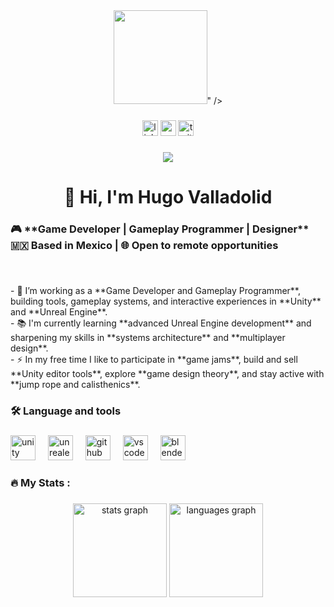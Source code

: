 <div align="center">
  <img height="150" src="  <img height="150" src="[https://media.giphy.com/media/M9gbBd9nbDrOTu1Mqx/giphy.gif](https://private-user-images.githubusercontent.com/104853753/468228566-a128079e-47c4-4e11-8278-d2c792e46c34.gif?jwt=eyJhbGciOiJIUzI1NiIsInR5cCI6IkpXVCJ9.eyJpc3MiOiJnaXRodWIuY29tIiwiYXVkIjoicmF3LmdpdGh1YnVzZXJjb250ZW50LmNvbSIsImtleSI6ImtleTUiLCJleHAiOjE3NTI4Nzg2MDgsIm5iZiI6MTc1Mjg3ODMwOCwicGF0aCI6Ii8xMDQ4NTM3NTMvNDY4MjI4NTY2LWExMjgwNzllLTQ3YzQtNGUxMS04Mjc4LWQyYzc5MmU0NmMzNC5naWY_WC1BbXotQWxnb3JpdGhtPUFXUzQtSE1BQy1TSEEyNTYmWC1BbXotQ3JlZGVudGlhbD1BS0lBVkNPRFlMU0E1M1BRSzRaQSUyRjIwMjUwNzE4JTJGdXMtZWFzdC0xJTJGczMlMkZhd3M0X3JlcXVlc3QmWC1BbXotRGF0ZT0yMDI1MDcxOFQyMjM4MjhaJlgtQW16LUV4cGlyZXM9MzAwJlgtQW16LVNpZ25hdHVyZT04OGE0M2RkYTI1NmQxZmY5Mjg0MzEyZDY1ZjQwZDNiZGIxY2Q4NzM5MGYxMjAxMDU5ZDUxYTQ3NTNjMDMzNWY2JlgtQW16LVNpZ25lZEhlYWRlcnM9aG9zdCJ9.CMudLPq-LO0VcgS2iWHzbymZ5AWCLXEzbJm-WPwL1Tg)"  />"  />
</div>

###

<div align="center">
  <img src="https://img.shields.io/static/v1?message=LinkedIn&logo=linkedin&label=&color=0077B5&logoColor=white&labelColor=&style=for-the-badge" height="25" alt="linkedin logo"  />
  <img src="https://img.shields.io/static/v1?message=Youtube&logo=youtube&label=&color=FF0000&logoColor=white&labelColor=&style=for-the-badge" height="25" alt="youtube logo"  />
  <img src="https://img.shields.io/static/v1?message=Twitter&logo=twitter&label=&color=1DA1F2&logoColor=white&labelColor=&style=for-the-badge" height="25" alt="twitter logo"  />
</div>

###

<div align="center">
  <img src="https://visitor-badge.laobi.icu/badge?page_id=tboxfinn.tboxfinn&"  />
</div>

###

<h1 align="center">👋 Hi, I'm Hugo Valladolid</h1>

###

<h3 align="left">🎮 **Game Developer | Gameplay Programmer | Designer**  <br>🇲🇽 Based in Mexico | 🌐 Open to remote opportunities</h3>

###

<br clear="both">

<p align="left">- 🔭 I’m working as a **Game Developer and Gameplay Programmer**, building tools, gameplay systems, and interactive experiences in **Unity** and **Unreal Engine**.<br>- 📚 I'm currently learning **advanced Unreal Engine development** and sharpening my skills in **systems architecture** and **multiplayer design**.<br>- ⚡ In my free time I like to participate in **game jams**, build and sell **Unity editor tools**, explore **game design theory**, and stay active with **jump rope and calisthenics**.</p>

###

<h3 align="left">🛠 Language and tools</h3>

###

<div align="left">
  <img src="https://cdn.jsdelivr.net/gh/devicons/devicon/icons/unity/unity-original.svg" height="40" alt="unity logo"  />
  <img width="12" />
  <img src="https://cdn.jsdelivr.net/gh/devicons/devicon/icons/unrealengine/unrealengine-original.svg" height="40" alt="unrealengine logo"  />
  <img width="12" />
  <img src="https://cdn.jsdelivr.net/gh/devicons/devicon/icons/github/github-original.svg" height="40" alt="github logo"  />
  <img width="12" />
  <img src="https://cdn.jsdelivr.net/gh/devicons/devicon/icons/vscode/vscode-original.svg" height="40" alt="vscode logo"  />
  <img width="12" />
  <img src="https://cdn.jsdelivr.net/gh/devicons/devicon/icons/blender/blender-original.svg" height="40" alt="blender logo"  />
</div>

###

<h3 align="left">🔥   My Stats :</h3>

###

<div align="center">
  <img src="https://github-readme-stats.vercel.app/api?username=tboxfinn&hide_title=false&hide_rank=false&show_icons=true&include_all_commits=true&count_private=true&disable_animations=false&theme=dracula&locale=en&hide_border=false&order=1" height="150" alt="stats graph"  />
  <img src="https://github-readme-stats.vercel.app/api/top-langs?username=tboxfinn&locale=en&hide_title=false&layout=compact&card_width=320&langs_count=5&theme=dracula&hide_border=false&order=2" height="150" alt="languages graph"  />
</div>

###
